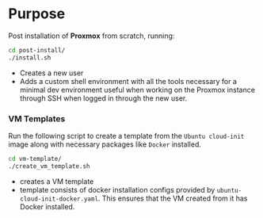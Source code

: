 # Purpose

Post installation of **Proxmox** from scratch, running:

```bash
cd post-install/
./install.sh
```

- Creates a new user
- Adds a custom shell environment with all the tools necessary for a minimal dev environment useful when working on the Proxmox instance through SSH when logged in through the new user.

### VM Templates

Run the following script to create a template from the `Ubuntu cloud-init` image along with necessary packages like `Docker` installed.

```bash
cd vm-template/
./create_vm_template.sh
```

- creates a VM template
- template consists of docker installation configs provided by `ubuntu-cloud-init-docker.yaml`. This ensures that the VM created from it has Docker installed.
